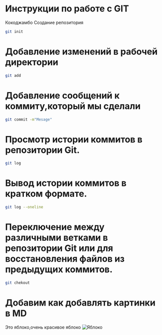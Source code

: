 # Инструкции по работе с GIT
Кокоджамбо
Создание репозитория
```sh
git init
```
# Добавление изменений в рабочей директории
```sh
git add
```
# Добавление сообщений к коммиту,который мы сделали
```sh
git commit -m"Mesage"
```
# Просмотр истории коммитов в репозитории Git. 
```sh
git log
```
# Вывод истории коммитов в кратком формате.
```sh
git log --oneline
```
#  Переключение между различными ветками в репозитории Git или для восстановления файлов из предыдущих коммитов. 
```sh
git chekout
```

# Добавим как добавлять картинки в MD 
Это яблоко,очень красивое яблоко
![Яблоко](Variety_Cosmic-Crisp-transparent-658x677-1.webp)